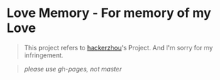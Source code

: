 # Love Memory - For memory of my Love

>This project refers to [hackerzhou][1]'s Project. And I'm sorry for my infringement. 

>*please use gh-pages, not master* 

[1]: http://love.hackerzhou.me/

